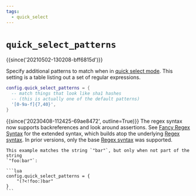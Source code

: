 ```yaml
---
tags:
  - quick_select
---
```

# `quick_select_patterns`

{{since('20210502-130208-bff6815d')}}

Specify additional patterns to match when in [quick select mode](../../../quickselect.md).
This setting is a table listing out a set of regular expressions.

```lua
config.quick_select_patterns = {
  -- match things that look like sha1 hashes
  -- (this is actually one of the default patterns)
  '[0-9a-f]{7,40}',
}
```

{{since('20230408-112425-69ae8472', outline=True)}}
    The regex syntax now supports backreferences and look around assertions.
    See [Fancy Regex Syntax](https://docs.rs/fancy-regex/latest/fancy_regex/#syntax)
    for the extended syntax, which builds atop the underlying
    [Regex syntax](https://docs.rs/regex/latest/regex/#syntax).
    In prior versions, only the base
    [Regex syntax](https://docs.rs/regex/latest/regex/#syntax) was supported.

    This example matches the string `"bar"`, but only when not part of the string
    `"foo:bar"`:

    ```lua
    config.quick_select_patterns = {
        "(?<!foo:)bar"
    }
    ```
